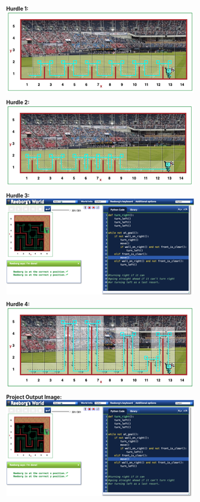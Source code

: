 **Hurdle 1:**
![This is an image](https://github.com/maryambiibii/100DaysOfCode/blob/main/Day6/Img/Hurdle1.png)

**Hurdle 2:**
![This is an image](https://github.com/maryambiibii/100DaysOfCode/blob/main/Day6/Img/Hurdle3.png)

**Hurdle 3:**
![This is an image](https://github.com/maryambiibii/100DaysOfCode/blob/main/Day6/Img/Project_Output.png)

**Hurdle 4:**
![This is an image](https://github.com/maryambiibii/100DaysOfCode/blob/main/Day6/Img/Hurdle4.png)

**Project Output Image:**
![This is an image](https://github.com/maryambiibii/100DaysOfCode/blob/main/Day6/Img/Project_Output.png)
